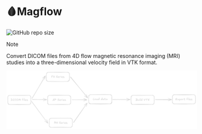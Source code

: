 # 🩸Magflow

![GitHub repo size](https://img.shields.io/github/repo-size/lewinkoon/magflow)

> [!NOTE]
> Convert DICOM files from 4D flow magnetic resonance imaging (MRI) studies into a three-dimensional velocity field in VTK format.

![scheme-dark](docs/assets/scheme-dark.png)
